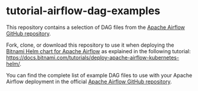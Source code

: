 # tutorial-airflow-dag-examples
This repository contains a selection of DAG files from the [Apache Airflow GitHub repository](https://github.com/apache/airflow).

Fork, clone, or download this repository to use it when deploying the [Bitnami Helm chart for Apache Airflow](https://github.com/bitnami/charts/tree/master/bitnami/airflow) as explained in the following tutorial: https://docs.bitnami.com/tutorials/deploy-apache-airflow-kubernetes-helm/.

You can find the complete list of example DAG files to use with your Apache Airflow deployment in the official [Apache Airflow GitHub repository](https://github.com/apache/airflow/tree/master/airflow/example_dags). 
